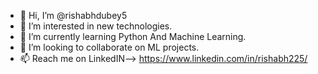 - 👋 Hi, I’m @rishabhdubey5
- 👀 I’m interested in new technologies.
- 🌱 I’m currently learning Python And Machine Learning.
- 💞️ I’m looking to collaborate on ML projects.
- 📫 Reach me on LinkedIN--> https://www.linkedin.com/in/rishabh225/

<!---
rishabhdubey5/rishabhdubey5 is a ✨ special ✨ repository because its `README.md` (this file) appears on your GitHub profile.
You can click the Preview link to take a look at your changes.
--->
